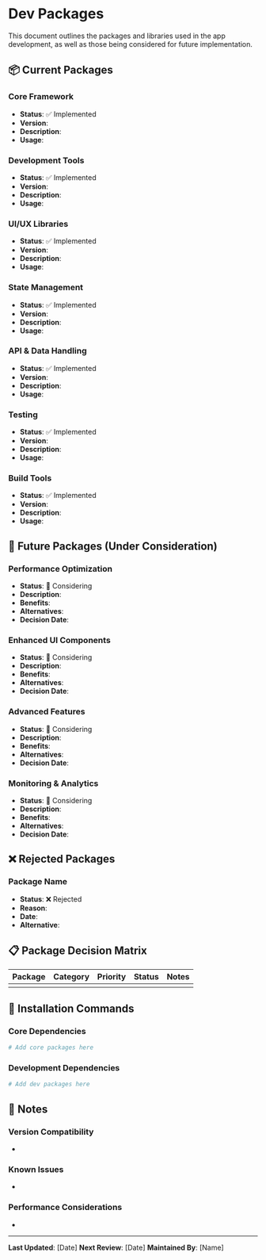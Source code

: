 # Dev Packages

This document outlines the packages and libraries used in the app development, as well as those being considered for future implementation.

## 📦 Current Packages

### Core Framework
- **Status**: ✅ Implemented
- **Version**: 
- **Description**: 
- **Usage**: 

### Development Tools
- **Status**: ✅ Implemented
- **Version**: 
- **Description**: 
- **Usage**: 

### UI/UX Libraries
- **Status**: ✅ Implemented
- **Version**: 
- **Description**: 
- **Usage**: 

### State Management
- **Status**: ✅ Implemented
- **Version**: 
- **Description**: 
- **Usage**: 

### API & Data Handling
- **Status**: ✅ Implemented
- **Version**: 
- **Description**: 
- **Usage**: 

### Testing
- **Status**: ✅ Implemented
- **Version**: 
- **Description**: 
- **Usage**: 

### Build Tools
- **Status**: ✅ Implemented
- **Version**: 
- **Description**: 
- **Usage**: 

## 🔮 Future Packages (Under Consideration)

### Performance Optimization
- **Status**: 🔄 Considering
- **Description**: 
- **Benefits**: 
- **Alternatives**: 
- **Decision Date**: 

### Enhanced UI Components
- **Status**: 🔄 Considering
- **Description**: 
- **Benefits**: 
- **Alternatives**: 
- **Decision Date**: 

### Advanced Features
- **Status**: 🔄 Considering
- **Description**: 
- **Benefits**: 
- **Alternatives**: 
- **Decision Date**: 

### Monitoring & Analytics
- **Status**: 🔄 Considering
- **Description**: 
- **Benefits**: 
- **Alternatives**: 
- **Decision Date**: 

## ❌ Rejected Packages

### Package Name
- **Status**: ❌ Rejected
- **Reason**: 
- **Date**: 
- **Alternative**: 

## 📋 Package Decision Matrix

| Package | Category | Priority | Status | Notes |
|---------|----------|----------|--------|-------|
|         |          |          |        |       |

## 🔧 Installation Commands

### Core Dependencies
```bash
# Add core packages here
```

### Development Dependencies
```bash
# Add dev packages here
```

## 📝 Notes

### Version Compatibility
- 

### Known Issues
- 

### Performance Considerations
- 

---

**Last Updated**: [Date]
**Next Review**: [Date]
**Maintained By**: [Name] 